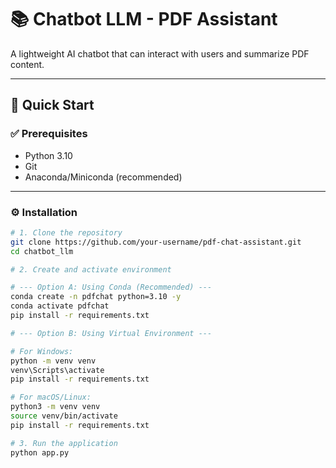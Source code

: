 # 📚 Chatbot LLM - PDF Assistant

A lightweight AI chatbot that can interact with users and summarize PDF content.

---

## 🚀 Quick Start

### ✅ Prerequisites

- Python 3.10  
- Git  
- Anaconda/Miniconda (recommended)

---

### ⚙️ Installation

```bash
# 1. Clone the repository
git clone https://github.com/your-username/pdf-chat-assistant.git
cd chatbot_llm

# 2. Create and activate environment

# --- Option A: Using Conda (Recommended) ---
conda create -n pdfchat python=3.10 -y
conda activate pdfchat
pip install -r requirements.txt

# --- Option B: Using Virtual Environment ---

# For Windows:
python -m venv venv
venv\Scripts\activate
pip install -r requirements.txt

# For macOS/Linux:
python3 -m venv venv
source venv/bin/activate
pip install -r requirements.txt

# 3. Run the application
python app.py
```
